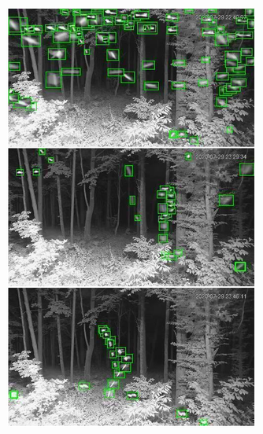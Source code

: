 ![20200729-223920-230925](in/20200729/20200729-223920-230925_0_.jpg)
![20200729-230930-233935](in/20200729/20200729-230930-233935_0_.jpg)
![20200729-233940-000000](in/20200729/20200729-233940-000000_0_.jpg)
